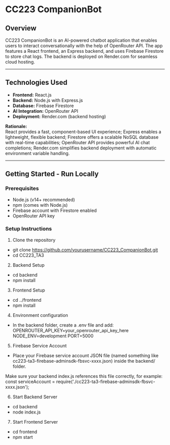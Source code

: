 # CC223 CompanionBot

## Overview

CC223 CompanionBot is an AI-powered chatbot application that enables users to interact conversationally with the help of OpenRouter API. The app features a React frontend, an Express backend, and uses Firebase Firestore to store chat logs. The backend is deployed on Render.com for seamless cloud hosting.

---

## Technologies Used

- **Frontend:** React.js  
- **Backend:** Node.js with Express.js  
- **Database:** Firebase Firestore  
- **AI Integration:** OpenRouter API  
- **Deployment:** Render.com (backend hosting)

**Rationale:**  
React provides a fast, component-based UI experience; Express enables a lightweight, flexible backend; Firestore offers a scalable NoSQL database with real-time capabilities; OpenRouter API provides powerful AI chat completions; Render.com simplifies backend deployment with automatic environment variable handling.

---

## Getting Started - Run Locally

### Prerequisites

- Node.js (v14+ recommended)
- npm (comes with Node.js)
- Firebase account with Firestore enabled
- OpenRouter API key

### Setup Instructions

1. Clone the repository

- git clone https://github.com/yourusername/CC223_CompanionBot.git
- cd CC223_TA3

2. Backend Setup

- cd backend
- npm install

3. Frontend Setup

- cd ../frontend
- npm install

4. Environment configuration

- In the backend folder, create a .env file and add:
OPENROUTER_API_KEY=your_openrouter_api_key_here
NODE_ENV=development
PORT=5000

5. Firebase Service Account

- Place your Firebase service account JSON file (named something like cc223-ta3-firebase-adminsdk-fbsvc-xxxx.json) inside the backend/ folder.

Make sure your backend index.js references this file correctly, for example:
const serviceAccount = require('./cc223-ta3-firebase-adminsdk-fbsvc-xxxx.json');

6. Start Backend Server

- cd backend
- node index.js

7. Start Frontend Server

- cd frontend
- npm start




